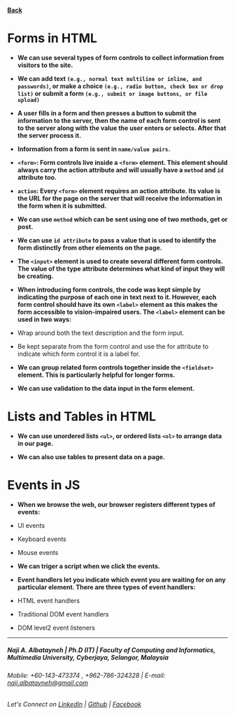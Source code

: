 [**Back**](https://naji-albatayneh.github.io/reading-notes)

# Forms in HTML

- **We can use several types of form controls to collect information from visitors to the site.**

- **We can add text `(e.g., normal text multiline or inline, and passwords)`, or make a choice `(e.g., radio button, check box or drop list)` or submit a form `(e.g., submit or image buttons, or file upload)`**

- **A user fills in a form and then presses a button to submit the information to the server, then the name of each form control is sent to the server along with the value the user enters or selects. After that the server process it.**

- **Information from a form is sent in `name/value pairs`.**

- **`<form>`: Form controls live inside a `<form>` element. This element should always carry the action attribute and will usually have a `method` and `id` attribute too.**

- **`action`: Every `<form>` element requires an action attribute. Its value is the URL for the page on the server that will receive the information in the form when it is submitted.**

- **We can use `method` which can be sent using one of two methods, get or post.**

- **We can use `id attribute` to pass a value that is used to identify the form distinctly from other elements on the page.**

- **The `<input>` element is used to create several different form controls. The value of the type attribute determines what kind of input they will be creating.**

- **When introducing form controls, the code was kept simple by indicating the purpose of each one in text next to it. However, each form control should have its own `<label>` element as this makes the form accessible to vision-impaired users. The `<label>` element can be used in two ways:**

- Wrap around both the text description and the form input.
- Be kept separate from the form control and use the for attribute to indicate which form control it is a label for.

- **We can group related form controls together inside the `<fieldset>` element. This is particularly helpful for longer forms.**

- **We can use validation to the data input in the form element.**


# Lists and Tables in HTML

- **We can use unordered lists `<ul>`, or ordered lists `<ol>` to arrange data in our page.**

- **We can also use tables to present data on a page.**


# Events in JS

- **When we browse the web, our browser registers different types of events:**
- UI events
- Keyboard events
- Mouse events

- **We can triger a script when we click the events.** 

- **Event handlers let you indicate which event you are waiting for on any particular element. There are three types of event handlers:**
- HTML event handlers
- Traditional DOM event handlers
- DOM level2 event listeners

________________________________________________________
##### Naji A. Albatayneh | Ph.D (IT) | Faculty of Computing and Informatics, Multimedia University, Cyberjaya, Selangor, Malaysia

###### Mobile: +60-143-473374 , +962-786-324328 | E-mail: naji.albatayneh@gmail.com

###### Let's Connect on [LinkedIn](https://www.linkedin.com/in/naji-a-albatayneh/) | [Github](https://github.com/naji-albatayneh) | [Facebook](https://web.facebook.com/naji.albatayneh/)
